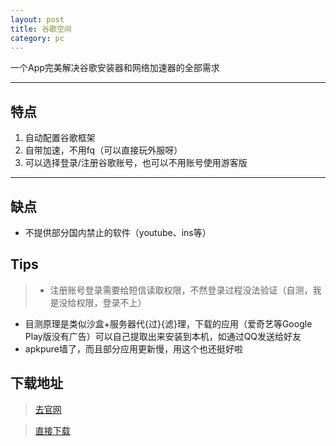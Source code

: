 ```yaml
---
layout: post
title: 谷歌空间
category: pc
---
```

一个App完美解决谷歌安装器和网络加速器的全部需求

---

## 特点

1. 自动配置谷歌框架
2. 自带加速，不用fq（可以直接玩外服呀）
3. 可以选择登录/注册谷歌账号，也可以不用账号使用游客版


---
## 缺点

* 不提供部分国内禁止的软件（youtube、ins等）

## Tips
> *  注册账号登录需要给短信读取权限，不然登录过程没法验证（自测，我是没给权限，登录不上）
*  目测原理是类似沙盒+服务器代{过}{滤}理，下载的应用（爱奇艺等Google Play版没有广告）可以自己提取出来安装到本机，如通过QQ发送给好友
*  apkpure墙了，而且部分应用更新慢，用这个也还挺好啦

## 下载地址
> [去官网](https://www.gplayspace.com/)

> [直接下载](https://cdn.multiopen.cn/gsaid/gsaid-1.8.6.apk)
